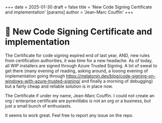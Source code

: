 +++ 
date = 2025-01-30
draft = false 
title = 'New Code Signing Certificate and implementation' 
[params]
  author = 'Jean-Marc Couffin'
+++ 

# 🎉 New Code Signing Certificate and implementation

The Certificate for code signing expired end of last year, AND, new rules from certification authorities, it was time for a new headache.
As of today, all WIP installers are signed through Azure Trusted Signing. A lot of sweat to get there (many evening of reading, asking around, a looong evening of implementation going through https://melatonin.dev/blog/code-signing-on-windows-with-azure-trusted-signing/ and finally a morning of debugging) but a fairly cheap and reliable solution is in place now.

The Certificate if under my name, Jean-Marc Couffin. I could not create an org / enterprise certificate are pyrevitlabs is not an org or a business, but just a small bunch of enthusiasts.

It seems to work great. Feel free to report any issue on the repo.




  
